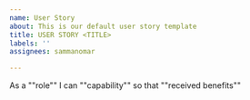 ```yaml
---
name: User Story
about: This is our default user story template
title: USER STORY <TITLE>
labels: ''
assignees: sammanomar

---
```


As a ""role"" I can ""capability"" so that ""received benefits""
